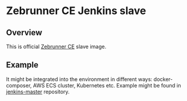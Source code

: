 # Zebrunner CE Jenkins slave

## Overview
This is official [Zebrunner CE](https://zebrunner.github.io/zebrunner/) slave image. 

## Example
It might be integrated into the environment in different ways: docker-composer, AWS ECS cluster, Kubernetes etc.
Example might be found in [jenkins-master](https://github.com/zebrunner/jenkins-master/blob/e68f412a95803a2ea3e8bdfd9926ab661039b902/docker-compose.yml#L18) repository.

